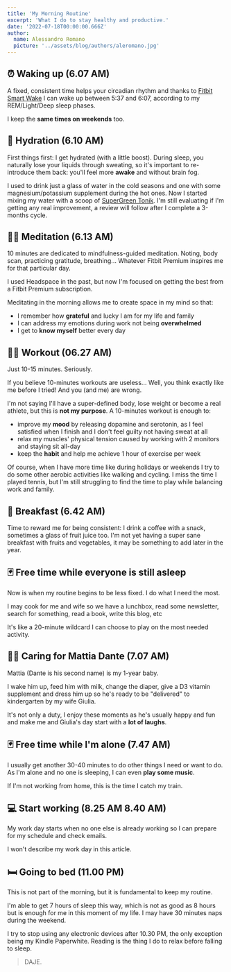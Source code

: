```yaml
---
title: 'My Morning Routine'
excerpt: 'What I do to stay healthy and productive.'
date: '2022-07-18T00:00:00.666Z'
author:
  name: Alessandro Romano
  picture: '../assets/blog/authors/aleromano.jpg'
---
```


## ⏰ Waking up (6.07 AM)

A fixed, consistent time helps your circadian rhythm and thanks to [Fitbit Smart Wake](https://www.fitbit.com/global/uk/technology/sleep) I can wake up between 5:37 and 6:07, according to my REM/Light/Deep sleep phases.

I keep the **same times on weekends** too.

## 🚰 Hydration (6.10 AM)

First things first: I get hydrated (with a little boost). During sleep, you naturally lose your liquids through sweating, so it's important to re-introduce them back: you'll feel more **awake** and without brain fog.

I used to drink just a glass of water in the cold seasons and one with some magnesium/potassium supplement during the hot ones.
Now I started mixing my water with a scoop of [SuperGreen Tonik](https://supergreentonik.com/).
I'm still evaluating if I'm getting any real improvement, a review will follow after I complete a 3-months cycle.

## 🧘‍♂️ Meditation (6.13 AM)

10 minutes are dedicated to mindfulness-guided meditation.
Noting, body scan, practicing gratitude, breathing... Whatever Fitbit Premium inspires me for that particular day.

I used Headspace in the past, but now I'm focused on getting the best from a Fitbit Premium subscription.

Meditating in the morning allows me to create space in my mind so that:

- I remember how **grateful** and lucky I am for my life and family
- I can address my emotions during work not being **overwhelmed**
- I get to **know myself** better every day

## 🏋️‍♂️ Workout (06.27 AM)

Just 10-15 minutes. Seriously.

If you believe 10-minutes workouts are useless... Well, you think exactly like me before I tried!
And you (and me) are wrong.

I'm not saying I'll have a super-defined body, lose weight or become a real athlete, but this is **not my purpose**.
A 10-minutes workout is enough to:

- improve my **mood** by releasing dopamine and serotonin, as I feel satisfied when I finish and I don't feel guilty not having sweat at all
- relax my muscles' physical tension caused by working with 2 monitors and staying sit all-day
- keep the **habit** and help me achieve 1 hour of exercise per week

Of course, when I have more time like during holidays or weekends I try to do some other aerobic activities like walking and cycling.
I miss the time I played tennis, but I'm still struggling to find the time to play while balancing work and family.

## 🥐 Breakfast (6.42 AM)

Time to reward me for being consistent: I drink a coffee with a snack, sometimes a glass of fruit juice too.
I'm not yet having a super sane breakfast with fruits and vegetables, it may be something to add later in the year.

## 🃏 Free time while everyone is still asleep

Now is when my routine begins to be less fixed. I do what I need the most.

I may cook for me and wife so we have a lunchbox, read some newsletter, search for something, read a book, write this blog, etc

It's like a 20-minute wildcard I can choose to play on the most needed activity.

## 👨‍🍼 Caring for Mattia Dante (7.07 AM)

Mattia (Dante is his second name) is my 1-year baby.

I wake him up, feed him with milk, change the diaper, give a D3 vitamin supplement and dress him up so he's ready to be "delivered" to kindergarten by my wife Giulia.

It's not only a duty, I enjoy these moments as he's usually happy and fun and make me and Giulia's day start with a **lot of laughs**.

## 🃏 Free time while I'm alone (7.47 AM)

I usually get another 30-40 minutes to do other things I need or want to do.
As I'm alone and no one is sleeping, I can even **play some music**.

If I'm not working from home, this is the time I catch my train.

## 💻 Start working (8.25 AM 8.40 AM)

My work day starts when no one else is already working so I can prepare for my schedule and check emails.

I won't describe my work day in this article.

## 🛏️ Going to bed (11.00 PM)

This is not part of the morning, but it is fundamental to keep my routine.

I'm able to get 7 hours of sleep this way, which is not as good as 8 hours but is enough for me in this moment of my life.
I may have 30 minutes naps during the weekend.

I try to stop using any electronic devices after 10.30 PM, the only exception being my Kindle Paperwhite.
Reading is the thing I do to relax before falling to sleep.

> DAJE.
